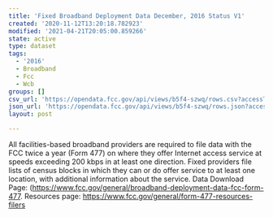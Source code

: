 ```yaml
---
title: 'Fixed Broadband Deployment Data December, 2016 Status V1'
created: '2020-11-12T13:20:18.782923'
modified: '2021-04-21T20:05:00.859266'
state: active
type: dataset
tags:
  - '2016'
  - Broadband
  - Fcc
  - Wcb
groups: []
csv_url: 'https://opendata.fcc.gov/api/views/b5f4-szwq/rows.csv?accessType=DOWNLOAD'
json_url: 'https://opendata.fcc.gov/api/views/b5f4-szwq/rows.json?accessType=DOWNLOAD'
layout: post

---
```

All facilities-based broadband providers are required to file data with the FCC twice a year (Form 477) on where they offer Internet access service at speeds exceeding 200 kbps in at least one direction. Fixed providers file lists of census blocks in which they can or do offer service to at least one location, with additional information about the service. Data Download Page: (https://www.fcc.gov/general/broadband-deployment-data-fcc-form-477. Resources page: https://www.fcc.gov/general/form-477-resources-filers
